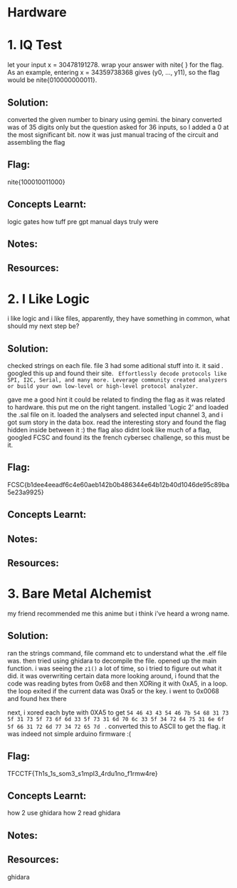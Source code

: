 # Hardware

# 1. IQ Test
let your input x = 30478191278. wrap your answer with nite{ } for the flag. As an example, entering x = 34359738368 gives (y0, ..., y11), so the flag would be nite{010000000011}.
## Solution:
converted the given number to binary using gemini. the binary converted was of 35 digits only but the question asked for 36 inputs, so I added a 0 at the most significant bit. now it was just manual tracing of the circuit and assembling the flag


## Flag: 
nite{100010011000}

## Concepts Learnt: 
logic gates
how tuff pre gpt manual days truly were

## Notes:

## Resources: 

# 2. I Like Logic
i like logic and i like files, apparently, they have something in common, what should my next step be?

## Solution:
checked strings on each file. file 3 had some aditional stuff into it. it said <SALEAE>. googled this up and found their site. ``` 
Effortlessly decode protocols like SPI, I2C, Serial, and many more. Leverage community created analyzers or build your own low-level or high-level protocol analyzer. ```

gave me a good hint it could be related to finding the flag as it was related to hardware. this put me on the right tangent. installed 'Logic 2' and loaded the .sal file on it. loaded the analysers and selected input channel 3, and i got sum story in the data box. read the interesting story and found the flag hidden inside between it :)
the flag also didnt look like much of a flag, googled FCSC and found its the french cybersec challenge, so this must be it.

## Flag: 
FCSC{b1dee4eeadf6c4e60aeb142b0b486344e64b12b40d1046de95c89ba5e23a9925}

## Concepts Learnt: 

## Notes:

## Resources: 

# 3. Bare Metal Alchemist
my friend recommended me this anime but i think i've heard a wrong name.

## Solution:
ran the strings command, file command etc to understand what the .elf file was. then tried using ghidara to decompile the file. opened up the main function.
i was seeing the ```z1()``` a lot of time, so i tried to figure out what it did. it was overwriting certain data
more looking around, i found that the code was reading bytes from 0x68 and then XORing it with 0xA5, in a loop. the loop exited if the current data was 0xa5 or the key.
i went to 0x0068 and found hex there 

next, i xored each byte with 0XA5 to get 
```54 46 43 43 54 46 7b 54 68 31 73 5f 31 73 5f 73 6f 6d 33 5f 73 31 6d 70 6c 33 5f 34 72 64 75 31 6e 6f 5f 66 31 72 6d 77 34 72 65 7d ``` . converted this to ASCII to get the flag. it was indeed not simple arduino firmware :(

## Flag: 
TFCCTF{Th1s_1s_som3_s1mpl3_4rdu1no_f1rmw4re}

## Concepts Learnt: 
how 2 use ghidara
how 2 read ghidara

## Notes:

## Resources: 
ghidara